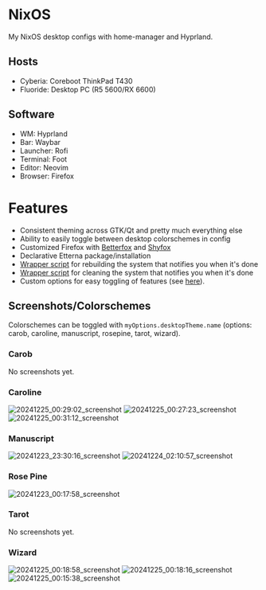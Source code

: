 # NixOS
My NixOS desktop configs with home-manager and Hyprland.

## Hosts
- Cyberia: Coreboot ThinkPad T430
- Fluoride: Desktop PC (R5 5600/RX 6600)

## Software
- WM: Hyprland
- Bar: Waybar
- Launcher: Rofi
- Terminal: Foot
- Editor: Neovim
- Browser: Firefox

# Features
- Consistent theming across GTK/Qt and pretty much everything else
- Ability to easily toggle between desktop colorschemes in config
- Customized Firefox with [Betterfox](https://github.com/yokoffing/BetterFox) and [Shyfox](https://github.com/Naezr/ShyFox)
- Declarative Etterna package/installation
- [Wrapper script](https://github.com/yazoink/nixos/blob/main/modules/home-manager/features/shell-config/scripts/rebuild/rebuild) for rebuilding the system that notifies you when it's done
- [Wrapper script](https://github.com/yazoink/nixos/blob/main/modules/home-manager/features/shell-config/scripts/clean/clean) for cleaning the system that notifies you when it's done
- Custom options for easy toggling of features (see [here](https://github.com/yazoink/nixos/tree/main/options)).
  
## Screenshots/Colorschemes
Colorschemes can be toggled with `myOptions.desktopTheme.name` (options: carob, caroline, manuscript, rosepine, tarot, wizard).

### Carob 
No screenshots yet.

### Caroline
![20241225_00:29:02_screenshot](https://github.com/user-attachments/assets/23fc2784-b8c4-467d-a732-7113c6eb6fd4)
![20241225_00:27:23_screenshot](https://github.com/user-attachments/assets/c86039fd-67b6-4fb1-b4dd-74d98c1fca3e)
![20241225_00:31:12_screenshot](https://github.com/user-attachments/assets/2f0645cd-12b1-48be-ab03-1aa914c58a25)

### Manuscript
![20241223_23:30:16_screenshot](https://github.com/user-attachments/assets/b66e6148-0f1e-4a5e-aab0-f33099460c2f)
![20241224_02:10:57_screenshot](https://github.com/user-attachments/assets/c9458456-3ac2-4bfb-85e9-53187ee04422)

### Rose Pine
![20241223_00:17:58_screenshot](https://github.com/user-attachments/assets/03cb3809-4036-4525-951e-14b47a3519f3)

### Tarot
No screenshots yet.

### Wizard
![20241225_00:18:58_screenshot](https://github.com/user-attachments/assets/66cea1a9-8d43-4346-98a3-cc62e4c1f196)
![20241225_00:18:16_screenshot](https://github.com/user-attachments/assets/77a50e17-a4b8-41c6-af0e-0cd5253c9f85)
![20241225_00:15:38_screenshot](https://github.com/user-attachments/assets/ba9db5c4-cfc8-4d84-821b-858cfc1e1814)
